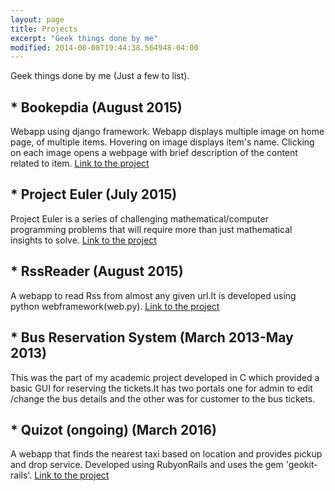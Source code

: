 ```yaml
---
layout: page
title: Projects 
excerpt: "Geek things done by me"
modified: 2014-08-08T19:44:38.564948-04:00  
---
```


Geek things done by me (Just a few to list).

## * Bookepdia                        (August 2015)
Webapp using django framework. Webapp displays multiple image on home page, of multiple items. Hovering on image displays item's name. Clicking on each image opens a webpage with brief description of the content related to item.
<a target="_blank" href="https://github.com/akanksha007/bookepdia">Link to the project</a>

## * Project Euler                    (July 2015)
Project Euler is a series of challenging mathematical/computer programming problems that will require more than just mathematical insights to solve.
<a target="_blank" href="https://github.com/akanksha007/project_euler">Link to the project</a>

## * RssReader                        (August 2015)
A webapp to read Rss from almost any given url.It is developed using python webframework(web.py).
<a target="_blank" href="https://github.com/akanksha007/RssReader">Link to the project</a>

## * Bus Reservation System           (March 2013­-May 2013)
This was the part of my academic project developed in C which provided a basic GUI for reserving the tickets.It has two portals one for admin to edit /change the bus details and the other was for customer to the bus tickets.

## * Quizot (ongoing)                 (March 2016)
A webapp that finds the nearest taxi based on location  and provides pickup and drop 
service. Developed using RubyonRails and uses the gem 'geokit­rails'. 
<a target="_blank" href="https://github.com/akanksha007/TaxionDemand">Link to the project</a>







